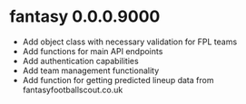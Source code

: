 # fantasy 0.0.0.9000

* Add <team> object class with necessary validation for FPL teams
* Add functions for main API endpoints
* Add authentication capabilities
* Add team management functionality
* Add function for getting predicted lineup data from fantasyfootballscout.co.uk
